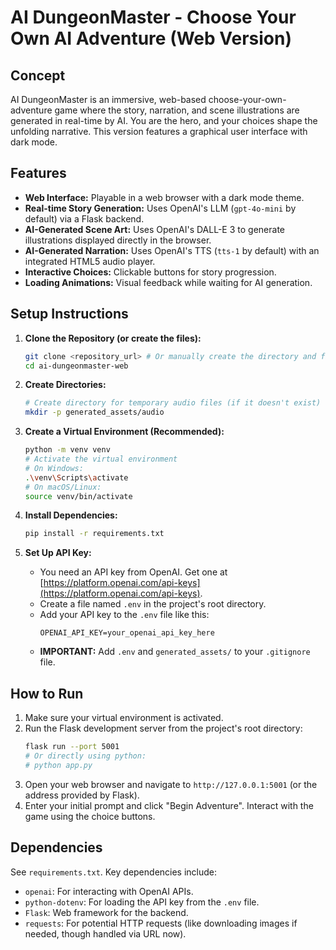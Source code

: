 # AI DungeonMaster - Choose Your Own AI Adventure (Web Version)

## Concept

AI DungeonMaster is an immersive, web-based choose-your-own-adventure game where the story, narration, and scene illustrations are generated in real-time by AI. You are the hero, and your choices shape the unfolding narrative. This version features a graphical user interface with dark mode.

## Features

* **Web Interface:** Playable in a web browser with a dark mode theme.
* **Real-time Story Generation:** Uses OpenAI's LLM (`gpt-4o-mini` by default) via a Flask backend.
* **AI-Generated Scene Art:** Uses OpenAI's DALL-E 3 to generate illustrations displayed directly in the browser.
* **AI-Generated Narration:** Uses OpenAI's TTS (`tts-1` by default) with an integrated HTML5 audio player.
* **Interactive Choices:** Clickable buttons for story progression.
* **Loading Animations:** Visual feedback while waiting for AI generation.

## Setup Instructions

1.  **Clone the Repository (or create the files):**
    ```bash
    git clone <repository_url> # Or manually create the directory and files
    cd ai-dungeonmaster-web
    ```

2.  **Create Directories:**
    ```bash
    # Create directory for temporary audio files (if it doesn't exist)
    mkdir -p generated_assets/audio
    ```

3.  **Create a Virtual Environment (Recommended):**
    ```bash
    python -m venv venv
    # Activate the virtual environment
    # On Windows:
    .\venv\Scripts\activate
    # On macOS/Linux:
    source venv/bin/activate
    ```

4.  **Install Dependencies:**
    ```bash
    pip install -r requirements.txt
    ```

5.  **Set Up API Key:**
    * You need an API key from OpenAI. Get one at [https://platform.openai.com/api-keys](https://platform.openai.com/api-keys).
    * Create a file named `.env` in the project's root directory.
    * Add your API key to the `.env` file like this:
        ```
        OPENAI_API_KEY=your_openai_api_key_here
        ```
    * **IMPORTANT:** Add `.env` and `generated_assets/` to your `.gitignore` file.

## How to Run

1.  Make sure your virtual environment is activated.
2.  Run the Flask development server from the project's root directory:
    ```bash
    flask run --port 5001
    # Or directly using python:
    # python app.py
    ```
3.  Open your web browser and navigate to `http://127.0.0.1:5001` (or the address provided by Flask).
4.  Enter your initial prompt and click "Begin Adventure". Interact with the game using the choice buttons.

## Dependencies

See `requirements.txt`. Key dependencies include:

* `openai`: For interacting with OpenAI APIs.
* `python-dotenv`: For loading the API key from the `.env` file.
* `Flask`: Web framework for the backend.
* `requests`: For potential HTTP requests (like downloading images if needed, though handled via URL now).

